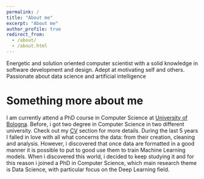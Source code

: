 ```yaml
---
permalink: /
title: "About me"
excerpt: "About me"
author_profile: true
redirect_from: 
  - /about/
  - /about.html
---
```


Energetic and solution oriented computer scientist with a solid knowledge in software development and design.
Adept at motivating self and others.
Passionate about data science and artificial intelligence

Something more about me
======
I am currently attend a PhD course in Computer Science at [University of Bologna](https://www.unibo.it/it). Before, i got two degree in Computer Science in two different university. Check out my [CV](/cv/) section for more details. During the last 5 years I falled in love with all what concerns the data: from their creation, cleaning and analysis. However, i discovered that once data are formatted in a good manner it is possible to put to good use them to train Machine Learning models. When i discovered this world, i decided to keep studying it and for this reason i joined a PhD in Computer Science, which main research theme is Data Science, with particular focus on the Deep Learning field.     


